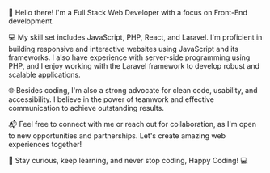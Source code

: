 👋 Hello there! I'm a Full Stack Web Developer with a focus on Front-End development.

💻 My skill set includes JavaScript, PHP, React, and Laravel. I'm proficient in building responsive and interactive websites using JavaScript and its frameworks. I also have experience with server-side programming using PHP, and I enjoy working with the Laravel framework to develop robust and scalable applications.

🌐 Besides coding, I'm also a strong advocate for clean code, usability, and accessibility. I believe in the power of teamwork and effective communication to achieve outstanding results.

📬 Feel free to connect with me or reach out for collaboration, as I'm open to new opportunities and partnerships. Let's create amazing web experiences together!

🌟 Stay curious, keep learning, and never stop coding, Happy Coding! 💻
